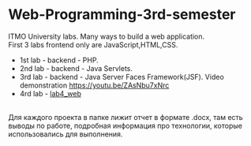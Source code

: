 # Web-Programming-3rd-semester
ITMO University labs. Many ways to build a web application. </br>
First 3 labs frontend only are JavaScript,HTML,CSS.
* 1st lab - backend - PHP.
* 2nd lab - backend - Java Servlets.
* 3rd lab - backend - Java Server Faces Framework(JSF).
  Video demonstration https://youtu.be/ZAsNbu7xNrc
* 4rd lab - [lab4_web](https://github.com/wizarsi/Spring-React-web-application)
</br>
Для каждого проекта в папке лижит отчет в формате .docx, там есть выводы по работе, подробная информация про технологии, которые использовались для выполнения.
